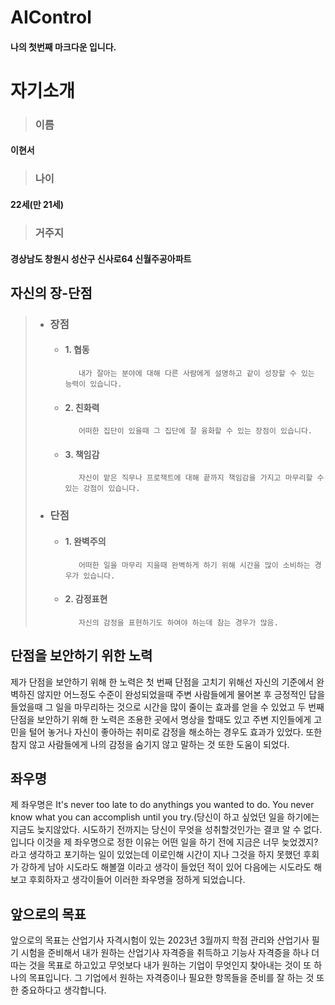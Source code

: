 # AIControl

#### 나의 첫번째 마크다운 입니다.

자기소개 
========

> ### 이름
#### 이현서



> ### 나이
#### 22세(만 21세)



> ### 거주지
#### 경상남도 창원시 성산구 신사로64 신월주공아파트


자신의 장-단점
--------------

> * ### 장점
>   * #### 1. 협동
>   
>            내가 잘아는 분야에 대해 다른 사람에게 설명하고 같이 성장할 수 있는 능력이 있습니다.
>
>   * #### 2. 친화력
>   
>            어떠한 집단이 있을때 그 집단에 잘 융화할 수 있는 장점이 있습니다.
>
>   * #### 3. 책임감
>   
>            자신이 맡은 직무나 프로잭트에 대해 끝까지 책임감을 가지고 마무리할 수 있는 강점이 있습니다.
>
> * ### 단점
>   * #### 1. 완벽주의 
> 
>            어떠한 일을 마무리 지을때 완벽하게 하기 위해 시간을 많이 소비하는 경우가 있습니다.
>
>   * #### 2. 감정표현 
>
>            자신의 감정을 표현하기도 하여야 하는데 참는 경우가 많음.

단점을 보안하기 위한 노력
------------------------

제가 단점을 보안하기 위해 한 노력은 첫 번째 단점을 고치기 위해선 자신의 기준에서 완벽하진 않지만 어느정도 수준이 완성되었을때  주변 사람들에게 물어본 후 긍정적인 답을 들었을때 그 일을 마무리하는 것으로 시간을 많이 줄이는 효과를 얻을 수 있었고 두 번째 단점을 보안하기 위해 한 노력은 조용한 곳에서 명상을 할때도 있고 주변 지인들에게 고민을 털어 놓거나 자신이 좋아하는 취미로 감정을 해소하는 경우도 효과가 있었다. 또한 참지 않고 사람들에게 나의 감정을 숨기지 않고 말하는 것 또한 도움이 되었다. 


좌우명
------

제 좌우명은 It's never too late to do anythings you wanted to do. You never know what you can accomplish until you try.(당신이 하고 싶었던 일을 하기에는 지금도 늦지않았다. 시도하기 전까지는 당신이 무엇을 성취할것인가는 결코 알 수 없다. 입니다 이것을 제 좌우명으로 정한 이유는 어떤 일을 하기 전에 지금은 너무 늦었겠지? 라고 생각하고 포기하는 일이 있었는데 이로인해 시간이 지나 그것을 하지 못했던 후회가 강하게 남아 시도라도 해볼껄 이라고 생각이 들었던 적이 있어 다음에는 시도라도 해보고 후회하자고 생각이들어 이러한 좌우명을 정하게 되었습니다.


앞으로의 목표
-------------

 앞으로의 목표는 산업기사 자격시험이 있는 2023년 3월까지 학점 관리와 산업기사 필기 시험을 준비해서 내가 원하는 산업기사 자격증을 취득하고 기능사 자격증을 하나 더 따는 것을 목표로 하고있고 무엇보다 내가 원하는 기업이 무엇인지 찾아내는 것이 또 하나의 목표입니다. 그 기업에서 원하는 자격증이나 필요한 항목들을 준비를 잘 하는 것 또한 중요하다고 생각합니다. 
